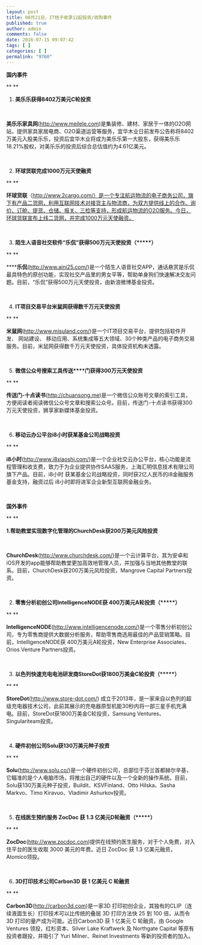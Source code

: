 ```yaml
---
layout: post
title: 08月21日，IT桔子收录12起投资/收购事件
published: true
author: admin
comments: false
date: 2016-07-15 09:07:42
tags: [ ]
categories: [ ]
permalink: "9760"
---
```

**国内事件**

** **

1. **美乐乐获得8402万美元C轮投资**

&nbsp;

**美乐乐家具网**(http://www.meilele.com)是集装修、建材、家居于一体的O2O网站，提供家具家居电商、O2O渠道运营等服务，宜华木业日前发布公告称将8402万美元入股美乐乐，投资后宜华木业将成为美乐乐第一大股东，获得美乐乐18.21%股权，对美乐乐的投资后综合总估值约为4.61亿美元。

&nbsp;

2. **环球货联完成1000万元天使融资**

** **

**环球货联**（http://www.2cargo.com/）是一个专注航运物流的电子商务公司，旗下有产品二货网，利用互联网技术对接货主与物流商，为双方提供线上的合作、询价、订舱、提货、仓储、报关、三检等支持，形成航运物流的O2O服务。今日，环球货联宣布上线二货网，并完成1000万元天使融资。

&nbsp;

3. **陌生人语音社交软件“乐侃”获得500万元天使投资（\*****）**

** **

******乐侃**(http://www.aini25.com/)是一个陌生人语音社交APP，通话悬赏是乐侃最具特色的原创功能，实现社交产品里的男女平等，帮助单身狗们快速解决交友问题。目前，“乐侃”获得500万元天使投资，由新浪微博基金投资。

&nbsp;

4. **IT项目交易平台米鼠网获得数千万元天使投资**

** **

**米鼠网**(http://www.misuland.com/)是一个IT项目交易平台，提供包括软件开发、 网站建设、 移动应用、系统集成等五大领域、30个种类产品的电子商务交易服务。目前，米鼠网获得数千万元天使投资，具体投资机构未透露。

&nbsp;

5. **微信公众号搜索工具传送****门获得300万元天使投资**

** **

**传送门-十点读书**(http://chuansong.me)是一个微信公众账号文章的索引工具，方便阅读者阅读微信公众号文章和搜索公众号。目前，传送门-十点读书获得300万元天使投资，狮享家新媒体基金投资。

&nbsp;

6. **移动云办公平台i8小时获某基金公司战略投资**

** **

**i8小时**(http://www.i8xiaoshi.com/)是一个企业社交云办公平台，核心功能是流程管理和收支费，致力于为企业提供协作SAAS服务，上海汇明信息技术有限公司旗下产品。目前，i8小时 获某基金公司战略投资，同时获2亿人民币的i8金融服务基金支持，融资过后 i8小时即将进军企业新型互联网金融业务。

&nbsp;

**国外事件**

** **

**1.帮助教堂实现数字化管理的ChurchDesk获200万美元风险投资**

&nbsp;

**ChurchDesk**(http://www.churchdesk.com/)是一个云计算平台，其为安卓和iOS开发的app能够帮助教堂更加高效地管理人员，并加强与当地其他教堂的联系。目前，ChurchDesk获200万美元风险投资，Mangrove Capital Partners投资。

&nbsp;

2. **零售分析初创公司IntelligenceNODE获 400万美元A轮投资（\*****）**

** **

**IntelligenceNODE**(http://www.intelligencenode.com/)是一个零售分析初创公司，专为零售商提供大数据分析服务，帮助零售商选用最佳的产品营销策略。目前，IntelligenceNODE获 400万美元A轮投资，New Enterprise Associates、Orios Venture Partners投资。

&nbsp;

3. **以色列快速充电电池研发商StoreDot获1800万美金C轮投资（\*****）**

** **

**StoreDot**(http://www.store-dot.com/) 成立于2013年，是一家来自以色列的超级充电器技术公司，此前其展示的充电器原型机能30秒内将一部三星手机充满电。目前，StoreDot获1800万美金C轮投资，Samsung Ventures、Singulariteam投资。

&nbsp;

4. **硬件初创公司Solu获130万美元种子投资**

** **

**Solu**(http://www.solu.co/)是一个硬件初创公司，总部位于芬兰首都赫尔辛基，它瞄准的是个人电脑市场，将推出自己的硬件以及一个全新的操作系统。目前，Solu获130万美元种子投资，Buildit、KSVFinland、Otto Hilska、Sasha Markvo、Timo Kiravuo、Vladimir Ashurkov投资。

&nbsp;

5. **在线医生预约服务 ZocDoc 获 1.3 亿美元D轮融资（\*****）**

** **

**ZocDoc**(http://www.zocdoc.com)提供在线预约医生服务，对于个人免费，对入住平台的医生收取 3000 美元的年费。近日 ZocDoc 获 1.3 亿美元融资，Atomico领投。

&nbsp;

6. **3D打印技术公司Carbon3D 获 1 亿美元 C 轮融资**

** **

**Carbon3D**(http://carbon3d.com)是一家3D 打印初创企业，其独有的CLIP（连续液面生长）打印技术可以比传统的叠层 3D 打印方法快 25 到 100 倍，从而令 3D 打印的量产成为可能。近日Carbon3D 获 1 亿美元 C 轮融资，由 Google Ventures 领投，红杉资本、Silver Lake Kraftwerk 及 Northgate Capital 等原有投资者跟投，并吸引了 Yuri Milner、Reinet Investments 等新的投资者的加入。